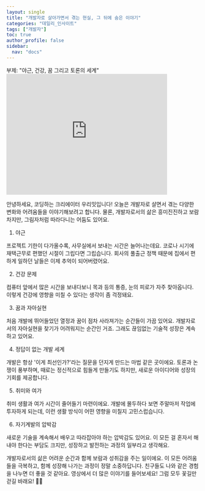 ```yaml
---
layout: single
title: "개발자로 살아가면서 겪는 현실, 그 뒤에 숨은 이야기"
categories: "데일리_인사이트"
tags: ["개발자"]
toc: true
author_profile: false
sidebar:
  nav: "docs"
---
```


<div class="notice--success">
  부제: "야근, 건강, 꿈 그리고 토론의 세계"
</div>

<iframe width="420" height="315" src="http://www.youtube.com/embed/_BEwumVzjuA" frameborder="0" allowfullscreen></iframe>

안녕하세요, 코딩하는 크리에이터 우리밋입니다! 오늘은 개발자로 살면서 겪는 다양한 변화와 어려움들을 이야기해보려고 합니다. 물론, 개발자로서의 삶은 흥미진진하고 보람차지만, 그림자처럼 따라다니는 어둠도 있어요.

1. 야근

프로젝트 기한이 다가올수록, 사무실에서 보내는 시간은 늘어나는데요. 코로나 시기에 재택근무로 편했던 시절이 그립다면 그립습니다. 회사의 풀출근 정책 때문에 집에서 편하게 일하던 날들은 이제 추억이 되어버렸어요.

2. 건강 문제

컴퓨터 앞에서 많은 시간을 보내다보니 목과 등의 통증, 눈의 피로가 자주 찾아옵니다. 이렇게 건강에 영향을 미칠 수 있다는 생각이 좀 걱정돼요.

3. 꿈과 자아실현

처음 개발에 뛰어들었던 열정과 꿈이 점차 사라져가는 순간들이 가끔 있어요. 개발자로서의 자아실현을 찾기가 어려워지는 순간인 거죠. 그래도 끊임없는 기술적 성장은 계속하고 있어요.

4. 정답이 없는 개발 세계

개발은 항상 '이게 최선인가?'라는 질문을 던지게 만드는 마법 같은 곳이에요. 토론과 논쟁이 풍부하며, 때로는 정신적으로 힘들게 만들기도 하지만, 새로운 아이디어와 성장의 기회를 제공합니다.

5. 취미와 여가

취미 생활과 여가 시간이 줄어들기 마련이에요. 개발에 몰두하다 보면 주말마저 작업에 투자하게 되는데, 이런 생활 방식이 어떤 영향을 미칠지 고민스럽습니다.

6. 자기계발의 압박감

새로운 기술을 계속해서 배우고 따라잡아야 하는 압박감도 있어요. 이 모든 걸 혼자서 해내야 한다는 부담도 크지만, 성장하고 발전하는 과정의 일부라고 생각해요.

개발자로서의 삶은 어려운 순간과 함께 보람과 성취감을 주는 일이에요. 이 모든 어려움들을 극복하고, 함께 성장해 나가는 과정이 정말 소중하답니다. 친구들도 나와 같은 경험을 나누면 더 좋을 것 같아요. 영상에서 더 많은 이야기를 들어보세요! 그럼 모두 꽃길만 걷길 바래요! 🌸✨

